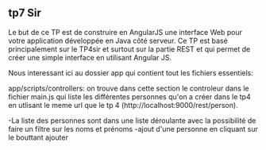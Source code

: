 
## tp7 Sir
Le but de ce TP est de construire en AngularJS une interface Web pour votre application développée en Java côté serveur. 
Ce TP est basé principalement sur le TP4sir et surtout sur la partie REST et qui permet de créer une simple interface en utilisant Angular JS.

Nous interessant ici au dossier app qui contient tout les fichiers essentiels:

app/scripts/controllers: 
on trouve dans cette section le controleur dans le fichier main.js qui liste les différentes personnes qu'on a créer dans le tp4 en utlisant le meme url que le tp 4  (http://localhost:9000/rest/person).

-La liste des personnes sont dans une liste déroulante avec la possibilité de faire un filtre sur les noms et prénoms
-ajout d'une personne en cliquant sur le bouttant ajouter

